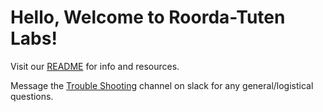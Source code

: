 # Hello, Welcome to Roorda-Tuten Labs!

Visit our [README](https://github.com/Roorda-Tuten-Labs/README/wiki) for info and resources.

Message the [Trouble Shooting](https://tutenroordalabs.slack.com/archives/C04A032RD8V) channel on slack for any general/logistical questions.
